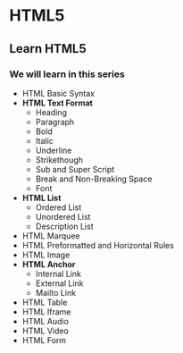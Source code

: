 # HTML5
## Learn HTML5
### We will learn in this series
- HTML Basic Syntax
- **HTML Text Format**
  - Heading
  - Paragraph
  - Bold
  - Italic
  - Underline
  - Strikethough
  - Sub and Super Script
  - Break and Non-Breaking Space
  - Font
- **HTML List**
  - Ordered List
  - Unordered List
  - Description List
- HTML Marquee
- HTML Preformatted and Horizontal Rules
- HTML Image
- **HTML Anchor**
  - Internal Link
  - External Link
  - Mailto Link
- HTML Table
- HTML Iframe
- HTML Audio
- HTML Video
- HTML Form
